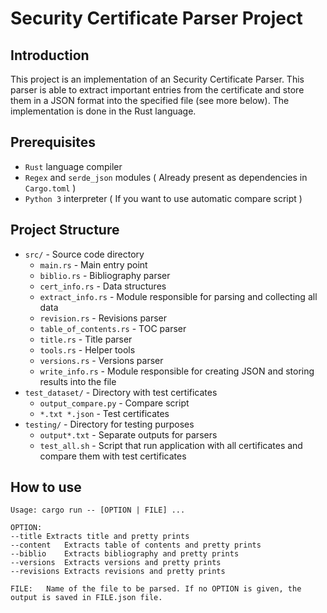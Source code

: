 # Security Certificate Parser Project

## Introduction

This project is an implementation of an Security Certificate Parser. This parser is able to extract important entries from the certificate and store them in a JSON format into the specified file (see more below). The implementation is done in the Rust language.

## Prerequisites

  - ```Rust``` language compiler
  - ```Regex``` and ```serde_json``` modules ( Already present as dependencies in ```Cargo.toml``` )
  - ```Python 3``` interpreter ( If you want to use automatic compare script )

## Project Structure

  - ```src/``` - Source code directory
      - ```main.rs``` - Main entry point
      - ```biblio.rs``` - Bibliography parser
      - ```cert_info.rs``` - Data structures
      - ```extract_info.rs``` - Module responsible for parsing and collecting all data
      - ```revision.rs``` - Revisions parser
      - ```table_of_contents.rs``` - TOC parser
      - ```title.rs``` - Title parser
      - ```tools.rs``` - Helper tools
      - ```versions.rs``` - Versions parser
      - ```write_info.rs``` - Module responsible for creating JSON and storing results into the file
  - ```test_dataset/``` - Directory with test certificates
      - ```output_compare.py``` - Compare script
      - ```*.txt *.json``` - Test certificates
  - ```testing/``` - Directory for testing purposes
      - ```output*.txt``` - Separate outputs for parsers
      - ```test_all.sh``` - Script that run application with all certificates and compare them with test certificates

## How to use
```
Usage: cargo run -- [OPTION | FILE] ...

OPTION:
--title Extracts title and pretty prints
--content   Extracts table of contents and pretty prints
--biblio    Extracts bibliography and pretty prints
--versions  Extracts versions and pretty prints
--revisions Extracts revisions and pretty prints

FILE:   Name of the file to be parsed. If no OPTION is given, the output is saved in FILE.json file. 
```

  

